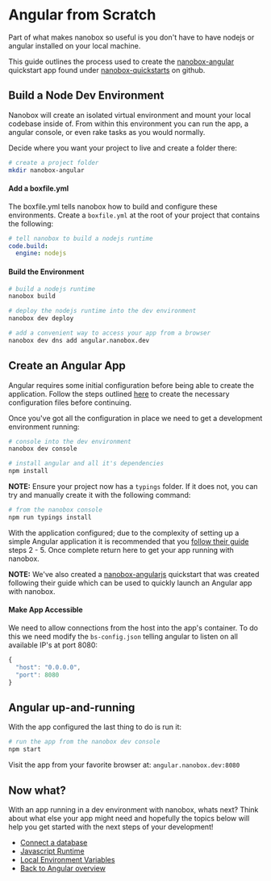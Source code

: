 # Angular from Scratch
Part of what makes nanobox so useful is you don't have to have nodejs or angular installed on your local machine.

This guide outlines the process used to create the <a href="https://github.com/nanobox-quickstarts/nanobox-angular" target="\_blank">nanobox-angular</a> quickstart app found under <a href="https://github.com/nanobox-quickstarts" target="\_blank">nanobox-quickstarts</a> on github.

## Build a Node Dev Environment
Nanobox will create an isolated virtual environment and mount your local codebase inside of. From within this environment you can run the app, a angular console, or even rake tasks as you would normally.

Decide where you want your project to live and create a folder there:

```bash
# create a project folder
mkdir nanobox-angular
```

#### Add a boxfile.yml
The boxfile.yml tells nanobox how to build and configure these environments. Create a `boxfile.yml` at the root of your project that contains the following:

```yaml
# tell nanobox to build a nodejs runtime
code.build:
  engine: nodejs
```

#### Build the Environment

```bash
# build a nodejs runtime
nanobox build

# deploy the nodejs runtime into the dev environment
nanobox dev deploy

# add a convenient way to access your app from a browser
nanobox dev dns add angular.nanobox.dev
```

## Create an Angular App
Angular requires some initial configuration before being able to create the application. Follow the steps outlined <a href="https://angular.io/docs/ts/latest/quickstart.html#!#add-config-files" target="\_blank">here</a> to create the necessary configuration files before continuing.

Once you've got all the configuration in place we need to get a development environment running:

```bash
# console into the dev environment
nanobox dev console

# install angular and all it's dependencies
npm install
```

**NOTE:** Ensure your project now has a `typings` folder. If it does not, you can try and manually create it with the following command:

```bash
# from the nanobox console
npm run typings install
```

With the application configured; due to the complexity of setting up a simple Angular application it is recommended that you <a href="https://angular.io/docs/ts/latest/quickstart.html#!#ngmodule" target="\_blank">follow their guide</a> steps 2 - 5. Once complete return here to get your app running with nanobox.

**NOTE:** We've also created a <a href="https://github.com/nanobox-quickstarts/nanobox-angularjs" target="\_blank">nanobox-angularjs</a> quickstart that was created following their guide which can be used to quickly launch an Angular app with nanobox.

#### Make App Accessible
We need to allow connections from the host into the app's container. To do this we need modify the `bs-config.json` telling angular to listen on all available IP's at port 8080:

```javascript
{
  "host": "0.0.0.0",
  "port": 8080
}
```

## Angular up-and-running
With the app configured the last thing to do is run it:

```bash
# run the app from the nanobox dev console
npm start
```

Visit the app from your favorite browser at: `angular.nanobox.dev:8080`

## Now what?
With an app running in a dev environment with nanobox, whats next? Think about what else your app might need and hopefully the topics below will help you get started with the next steps of your development!

* [Connect a database](/nodejs/angular/connect-a-database)
* [Javascript Runtime](/nodejs/angular/javascript-runtime)
* [Local Environment Variables](/nodejs/angular/local-evars)
* [Back to Angular overview](/nodejs/angular)
